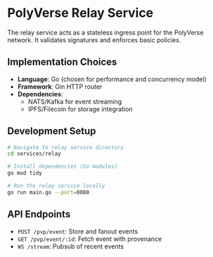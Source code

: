 

# PolyVerse Relay Service

The relay service acts as a stateless ingress point for the PolyVerse network. It validates signatures and enforces basic policies.

## Implementation Choices

- **Language**: Go (chosen for performance and concurrency model)
- **Framework**: Gin HTTP router
- **Dependencies**:
  - NATS/Kafka for event streaming
  - IPFS/Filecoin for storage integration

## Development Setup

```bash
# Navigate to relay service directory
cd services/relay

# Install dependencies (Go modules)
go mod tidy

# Run the relay service locally
go run main.go --port=8080
```

## API Endpoints

- `POST /pvp/event`: Store and fanout events
- `GET /pvp/event/:id`: Fetch event with provenance
- `WS /stream`: Pubsub of recent events

